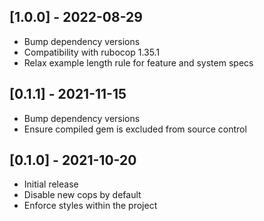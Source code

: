 ## [1.0.0] - 2022-08-29

- Bump dependency versions
- Compatibility with rubocop 1.35.1
- Relax example length rule for feature and system specs

## [0.1.1] - 2021-11-15

- Bump dependency versions
- Ensure compiled gem is excluded from source control

## [0.1.0] - 2021-10-20

- Initial release
- Disable new cops by default
- Enforce styles within the project

